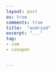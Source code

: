 ```yaml
---
layout: post
os: true
comments: true
title:  "andriod"
excerpt: "..."
tag:
- com
- canopen


---
```



